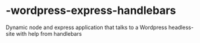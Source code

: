 # -wordpress-express-handlebars
Dynamic node and express application that talks to a Wordpress headless-site with help from handlebars
